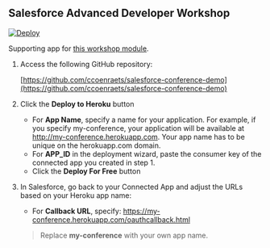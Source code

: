 ## Salesforce Advanced Developer Workshop

[![Deploy](https://www.herokucdn.com/deploy/button.png)](https://heroku.com/deploy)

Supporting app for [this workshop module](http://ccoenraets.github.io/salesforce-developer-advanced/Using-the-Salesforce1-Platform-APIs.html).

1. Access the following GitHub repository:

    [https://github.com/ccoenraets/salesforce-conference-demo](https://github.com/ccoenraets/salesforce-conference-demo)

1. Click the **Deploy to Heroku** button
    - For **App Name**, specify a name for your application. For example, if you specify my-conference, your application will be available at http://my-conference.herokuapp.com. Your app name has to be unique on the herokuapp.com domain.
    - For **APP_ID** in the deployment wizard, paste the consumer key of the connected app you created in step 1.
    - Click the **Deploy For Free** button

1. In Salesforce, go back to your Connected App and adjust the URLs based on your Heroku app name:
     - For **Callback URL**, specify: https://my-conference.herokuapp.com/oauthcallback.html

     > Replace **my-conference** with your own app name.
